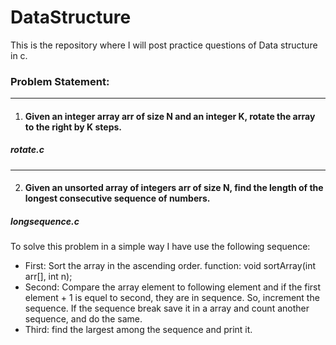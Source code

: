 # DataStructure
This is the repository where I will post practice questions of Data structure in c.

### Problem Statement:

---

1. #### Given an integer array arr of size N and an integer K, rotate the array to the right by K steps.
##### rotate.c

---

2. #### Given an unsorted array of integers arr of size N, find the length of the longest consecutive sequence of numbers.
 ##### longsequence.c

 To solve this problem in a simple way I have use the following sequence:
 + First: Sort the array in the ascending order. function: void sortArray(int arr[], int n);
 + Second: Compare the array element to following element and if the first element + 1 is equel to second, they are in sequence. So, increment the sequence. If the sequence break save it in a array and count another sequence, and do the same.
 + Third: find the largest among the sequence and print it. 
